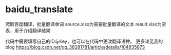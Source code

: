 # baidu_translate
 爬取百度翻译，批量翻译单词
 source.xlsx为需要批量翻译的文本
 result.xlsx为空表，用于介绍翻译结果
 
 代码中需要填写自己的ID与Key，也可以在代码中更改翻译语种。
 更多详见我的blog
 https://blog.csdn.net/qq_38281781/article/details/104835873
